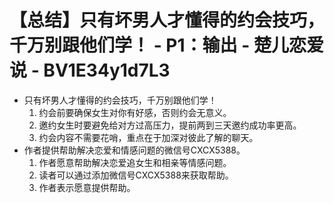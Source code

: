 # 【总结】只有坏男人才懂得的约会技巧，千万别跟他们学！ - P1：输出 - 楚儿恋爱说 - BV1E34y1d7L3

-   只有坏男人才懂得的约会技巧，千万别跟他们学！
    1.  约会前要确保女生对你有好感，否则约会无意义。
    2.  邀约女生时要避免给对方过高压力，提前两到三天邀约成功率更高。
    3.  约会内容不需要花哨，重点在于加深对彼此了解的聊天。
-   作者提供帮助解决恋爱和情感问题的微信号CXCX5388。
    1.  作者愿意帮助解决恋爱追女生和相亲等情感问题。
    2.  读者可以通过添加微信号CXCX5388来获取帮助。
    3.  作者表示愿意提供帮助。